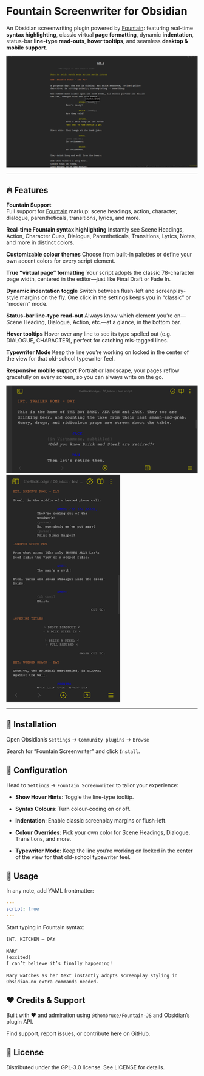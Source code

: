 # Fountain Screenwriter for Obsidian

An Obsidian screenwriting plugin powered by [Fountain](https://fountain.io/): featuring real-time **syntax highlighting**, classic virtual **page formatting**, dynamic **indentation**, status-bar **line-type read-outs**, **hover tooltips**, and seamless **desktop & mobile support**.

<img src="images/desktop-1.png" alt="Desktop screenshot" style="max-width: 100%; height: auto; max-height: 600px;" />

---

## 🔥 Features

 **Fountain Support**  
Full support for [Fountain](https://fountain.io/) markup: scene headings, action, character, dialogue, parentheticals, transitions, lyrics, and more.

**Real-time Fountain syntax highlighting**
Instantly see Scene Headings, Action, Character Cues, Dialogue, Parentheticals, Transitions, Lyrics, Notes, and more in distinct colors.

**Customizable colour themes**
Choose from built-in palettes or define your own accent colors for every script element.

**True “virtual page” formatting**
Your script adopts the classic 78-character page width, centered in the editor—just like Final Draft or Fade In.

**Dynamic indentation toggle**
Switch between flush-left and screenplay-style margins on the fly. One click in the settings keeps you in “classic” or “modern” mode.

**Status-bar line-type read-out**
Always know which element you’re on—Scene Heading, Dialogue, Action, etc.—at a glance, in the bottom bar.

**Hover tooltips**
Hover over any line to see its type spelled out (e.g. DIALOGUE, CHARACTER), perfect for catching mis-tagged lines.

**Typewriter Mode**
Keep the line you’re working on locked in the center of the view for that old-school typewriter feel.

**Responsive mobile support**
Portrait or landscape, your pages reflow gracefully on every screen, so you can always write on the go.

<img src="images/mobile-landscape.png" alt="Mobile screenshot in landscape" style="max-width: 350px%; max-height: 600px;" />

<img src="images/mobile-portrait.png" alt="Mobile screenshot in portrait" style="max-width: 300px; max-height: 600px;" />

---

## 🚀 Installation
Open Obsidian’s `Settings` → `Community plugins` → `Browse`

Search for “Fountain Screenwriter” and click `Install`.


## 🎨 Configuration
Head to `Settings` → `Fountain Screenwriter` to tailor your experience:

- **Show Hover Hints**: Toggle the line-type tooltip.

- **Syntax Colours**: Turn colour-coding on or off.

- **Indentation**: Enable classic screenplay margins or flush-left.

- **Colour Overrides**: Pick your own color for Scene Headings, Dialogue, Transitions, and more.

- **Typewriter Mode**: Keep the line you’re working on locked in the center of the view for that old-school typewriter feel.

## 📖 Usage
In any note, add YAML frontmatter:

```yaml
---
script: true
---
```

Start typing in Fountain syntax:

```fountain
INT. KITCHEN – DAY

MARY
(excited)
I can’t believe it’s finally happening!

Mary watches as her text instantly adopts screenplay styling in Obsidian—no extra commands needed.
```

## ❤️ Credits & Support
Built with ❤️ and admiration using `@thombruce/Fountain-JS` and Obsidian’s plugin API.

Find support, report issues, or contribute here on GitHub.

## 📜 License
Distributed under the GPL-3.0 license. See LICENSE for details.
